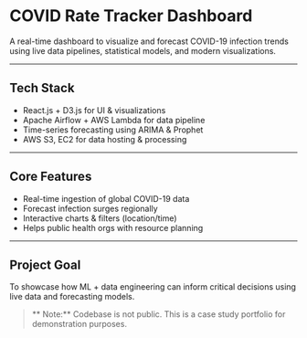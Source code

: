 # COVID Rate Tracker Dashboard

A real-time dashboard to visualize and forecast COVID-19 infection trends using live data pipelines, statistical models, and modern visualizations.

---

## Tech Stack
- React.js + D3.js for UI & visualizations
- Apache Airflow + AWS Lambda for data pipeline
- Time-series forecasting using ARIMA & Prophet
- AWS S3, EC2 for data hosting & processing

---

## Core Features
- Real-time ingestion of global COVID-19 data
- Forecast infection surges regionally
- Interactive charts & filters (location/time)
- Helps public health orgs with resource planning

---

## Project Goal
To showcase how ML + data engineering can inform critical decisions using live data and forecasting models.

> ** Note:** Codebase is not public. This is a case study portfolio for demonstration purposes.

